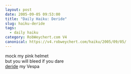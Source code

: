 ```yaml
---
layout: post
date: 2005-09-05 09:53:00
title: "Daily Haiku: Deride"
slug: haiku-deride
tags:
  - daily haiku
category: RobWeychert.com V4
canonical: https://v4.robweychert.com/haiku/2005/09/05/
---
```


mock my pink helmet  
but you will bleed if you dare  
[deride](http://dictionary.reference.com/wordoftheday/archive/2005/09/05.html) my Vespa